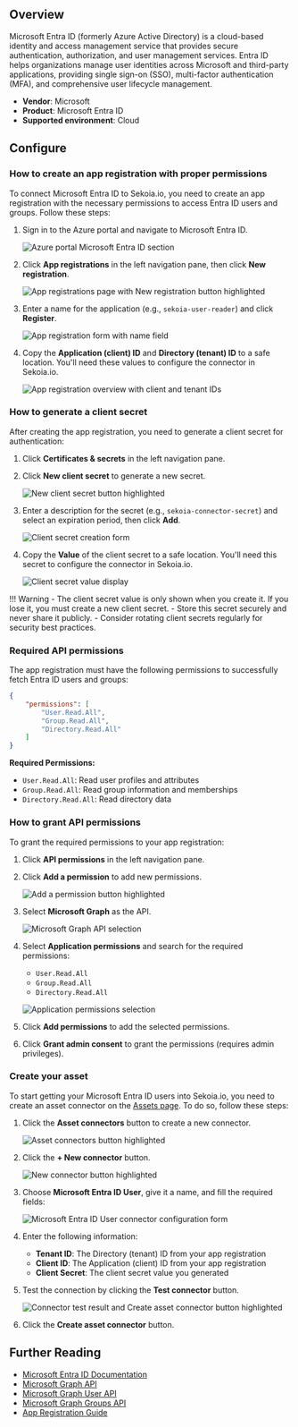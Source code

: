 ## Overview

Microsoft Entra ID (formerly Azure Active Directory) is a cloud-based identity and access management service that provides secure authentication, authorization, and user management services. Entra ID helps organizations manage user identities across Microsoft and third-party applications, providing single sign-on (SSO), multi-factor authentication (MFA), and comprehensive user lifecycle management.

- **Vendor**: Microsoft
- **Product**: Microsoft Entra ID
- **Supported environment**: Cloud

## Configure

### How to create an app registration with proper permissions

To connect Microsoft Entra ID to Sekoia.io, you need to create an app registration with the necessary permissions to access Entra ID users and groups. Follow these steps:

1. Sign in to the Azure portal and navigate to Microsoft Entra ID.

    ![Azure portal Microsoft Entra ID section](/assets/operation_center/asset_connectors/user/microsoft/entra_id_application_1.png)

2. Click **App registrations** in the left navigation pane, then click **New registration**.

    ![App registrations page with New registration button highlighted](/assets/operation_center/asset_connectors/user/microsoft/entra_id_application_2.png)

3. Enter a name for the application (e.g., `sekoia-user-reader`) and click **Register**.

    ![App registration form with name field](/assets/operation_center/asset_connectors/user/microsoft/entra_id_application_3.png)

4. Copy the **Application (client) ID** and **Directory (tenant) ID** to a safe location. You'll need these values to configure the connector in Sekoia.io.

    ![App registration overview with client and tenant IDs](/assets/operation_center/asset_connectors/user/microsoft/entra_id_application_4.png)

### How to generate a client secret

After creating the app registration, you need to generate a client secret for authentication:

1. Click **Certificates & secrets** in the left navigation pane.

2. Click **New client secret** to generate a new secret.

    ![New client secret button highlighted](/assets/operation_center/asset_connectors/user/microsoft/entra_id_application_5.png)

3. Enter a description for the secret (e.g., `sekoia-connector-secret`) and select an expiration period, then click **Add**.

    ![Client secret creation form](/assets/operation_center/asset_connectors/user/microsoft/entra_id_application_6.png)

4. Copy the **Value** of the client secret to a safe location. You'll need this secret to configure the connector in Sekoia.io.

    ![Client secret value display](/assets/operation_center/asset_connectors/user/microsoft/entra_id_application_7.png)

!!! Warning
    - The client secret value is only shown when you create it. If you lose it, you must create a new client secret.
    - Store this secret securely and never share it publicly.
    - Consider rotating client secrets regularly for security best practices.

### Required API permissions

The app registration must have the following permissions to successfully fetch Entra ID users and groups:

```json
{
    "permissions": [
        "User.Read.All",
        "Group.Read.All",
        "Directory.Read.All"
    ]
}
```

**Required Permissions:**

- `User.Read.All`: Read user profiles and attributes
- `Group.Read.All`: Read group information and memberships
- `Directory.Read.All`: Read directory data

### How to grant API permissions

To grant the required permissions to your app registration:

1. Click **API permissions** in the left navigation pane.

2. Click **Add a permission** to add new permissions.

    ![Add a permission button highlighted](/assets/operation_center/asset_connectors/user/microsoft/entra_id_application_8.png)

3. Select **Microsoft Graph** as the API.

    ![Microsoft Graph API selection](/assets/operation_center/asset_connectors/user/microsoft/entra_id_application_9.png)

4. Select **Application permissions** and search for the required permissions:

      - `User.Read.All`
      - `Group.Read.All`
      - `Directory.Read.All`

    ![Application permissions selection](/assets/operation_center/asset_connectors/user/microsoft/entra_id_application_10.png)

5. Click **Add permissions** to add the selected permissions.

6. Click **Grant admin consent** to grant the permissions (requires admin privileges).

### Create your asset

To start getting your Microsoft Entra ID users into Sekoia.io, you need to create an asset connector on the [Assets page](https://app.sekoia.io/assets). To do so, follow these steps:

1. Click the **Asset connectors** button to create a new connector.

    ![Asset connectors button highlighted](/assets/operation_center/asset_connectors/user/common/create_asset_connector_button.png)

2. Click the **+ New connector** button.
    
    ![New connector button highlighted](/assets/operation_center/asset_connectors/user/common/create_asset_connector_1.png)

3. Choose **Microsoft Entra ID User**, give it a name, and fill the required fields:

    ![Microsoft Entra ID User connector configuration form](/assets/operation_center/asset_connectors/user/microsoft/entra_id_asset_1.png)

4. Enter the following information:

      - **Tenant ID**: The Directory (tenant) ID from your app registration
      - **Client ID**: The Application (client) ID from your app registration
      - **Client Secret**: The client secret value you generated

5. Test the connection by clicking the **Test connector** button.

    ![Connector test result and Create asset connector button highlighted](/assets/operation_center/asset_connectors/user/microsoft/entra_id_asset_2.png)

6. Click the **Create asset connector** button.

## Further Reading
- [Microsoft Entra ID Documentation](https://docs.microsoft.com/en-us/azure/active-directory/)
- [Microsoft Graph API](https://docs.microsoft.com/en-us/graph/)
- [Microsoft Graph User API](https://docs.microsoft.com/en-us/graph/api/resources/user)
- [Microsoft Graph Groups API](https://docs.microsoft.com/en-us/graph/api/resources/group)
- [App Registration Guide](https://docs.microsoft.com/en-us/azure/active-directory/develop/quickstart-register-app)

